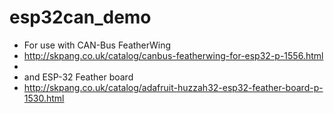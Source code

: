 # esp32can_demo
 * For use with CAN-Bus FeatherWing 
 * http://skpang.co.uk/catalog/canbus-featherwing-for-esp32-p-1556.html
 * 
 * and ESP-32 Feather board
 * http://skpang.co.uk/catalog/adafruit-huzzah32-esp32-feather-board-p-1530.html
